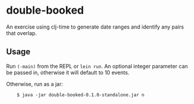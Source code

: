 # double-booked

An exercise using clj-time to generate date ranges and identify any pairs that overlap.

## Usage

Run `(-main)` from the REPL or `lein run`. An optional integer parameter can be passed in, otherwise it will default to 10 events.

Otherwise, run as a jar:


```
    $ java -jar double-booked-0.1.0-standalone.jar n
```
